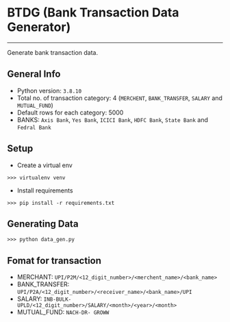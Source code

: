 # BTDG (Bank Transaction Data Generator)

---

Generate bank transaction data.

## General Info

- Python version: `3.8.10`
- Total no. of transaction category: 4 (`MERCHENT`, `BANK_TRANSFER`, `SALARY` and `MUTUAL_FUND`)  
- Default rows for each category: 5000  
- BANKS: `Axis Bank`, `Yes Bank`, `ICICI Bank`, `HDFC Bank`, `State Bank` and `Fedral Bank`

## Setup

- Create a virtual env
```commandline
>>> virtualenv venv
```
- Install requirements
```commandline
>>> pip install -r requirements.txt
```

## Generating Data

```commandline
>>> python data_gen.py
```

## Fomat for transaction

- MERCHANT: `UPI/P2M/<12_digit_number>/<merchent_name>/<bank_name>`
- BANK_TRANSFER: `UPI/P2A/<12_digit_number>/<receiver_name>/<bank_name>/UPI`
- SALARY: `INB-BULK-UPLD/<12_digit_number>/SALARY/<month>/<year>/<month>`
- MUTUAL_FUND: `NACH-DR- GROWW`
